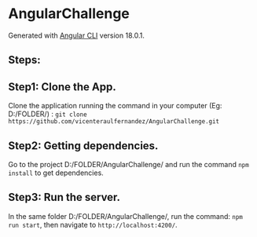 # AngularChallenge

Generated with [Angular CLI](https://github.com/angular/angular-cli) version 18.0.1.

## Steps:
## Step1: Clone the App.

Clone the application running the command in your computer (Eg: D:/FOLDER/) : `git clone https://github.com/vicenteraulfernandez/AngularChallenge.git` 

## Step2: Getting dependencies.

Go to the project D:/FOLDER/AngularChallenge/ and run the command `npm install` to get dependencies. 

## Step3: Run the server.

In the same folder D:/FOLDER/AngularChallenge/, run the command: `npm run start`, then navigate to `http://localhost:4200/`. 


